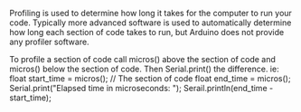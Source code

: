 Profiling is used to determine how long it takes for the computer to run your code. 
Typically more advanced software is used to automatically determine how long
each section of code takes to run, but Arduino does not provide any profiler software. 

To profile a section of code call micros() above the section of code and micros() below 
the section of code. Then Serial.print() the difference. ie:
        float start_time = micros();
        // The section of code
        float end_time = micros();
        Serial.print("Elapsed time in microseconds: ");
        Serail.println(end_time - start_time);